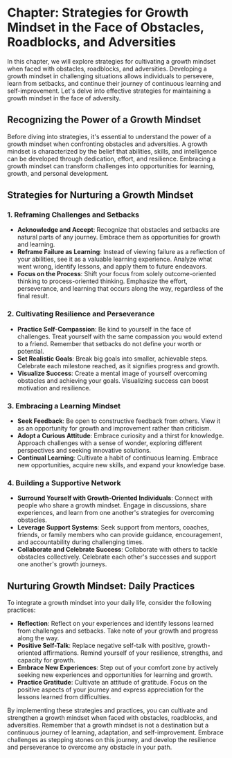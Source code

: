 Chapter: Strategies for Growth Mindset in the Face of Obstacles, Roadblocks, and Adversities
============================================================================================

In this chapter, we will explore strategies for cultivating a growth mindset when faced with obstacles, roadblocks, and adversities. Developing a growth mindset in challenging situations allows individuals to persevere, learn from setbacks, and continue their journey of continuous learning and self-improvement. Let's delve into effective strategies for maintaining a growth mindset in the face of adversity.

**Recognizing the Power of a Growth Mindset**
---------------------------------------------

Before diving into strategies, it's essential to understand the power of a growth mindset when confronting obstacles and adversities. A growth mindset is characterized by the belief that abilities, skills, and intelligence can be developed through dedication, effort, and resilience. Embracing a growth mindset can transform challenges into opportunities for learning, growth, and personal development.

**Strategies for Nurturing a Growth Mindset**
---------------------------------------------

### **1. Reframing Challenges and Setbacks**

* **Acknowledge and Accept**: Recognize that obstacles and setbacks are natural parts of any journey. Embrace them as opportunities for growth and learning.
* **Reframe Failure as Learning**: Instead of viewing failure as a reflection of your abilities, see it as a valuable learning experience. Analyze what went wrong, identify lessons, and apply them to future endeavors.
* **Focus on the Process**: Shift your focus from solely outcome-oriented thinking to process-oriented thinking. Emphasize the effort, perseverance, and learning that occurs along the way, regardless of the final result.

### **2. Cultivating Resilience and Perseverance**

* **Practice Self-Compassion**: Be kind to yourself in the face of challenges. Treat yourself with the same compassion you would extend to a friend. Remember that setbacks do not define your worth or potential.
* **Set Realistic Goals**: Break big goals into smaller, achievable steps. Celebrate each milestone reached, as it signifies progress and growth.
* **Visualize Success**: Create a mental image of yourself overcoming obstacles and achieving your goals. Visualizing success can boost motivation and resilience.

### **3. Embracing a Learning Mindset**

* **Seek Feedback**: Be open to constructive feedback from others. View it as an opportunity for growth and improvement rather than criticism.
* **Adopt a Curious Attitude**: Embrace curiosity and a thirst for knowledge. Approach challenges with a sense of wonder, exploring different perspectives and seeking innovative solutions.
* **Continual Learning**: Cultivate a habit of continuous learning. Embrace new opportunities, acquire new skills, and expand your knowledge base.

### **4. Building a Supportive Network**

* **Surround Yourself with Growth-Oriented Individuals**: Connect with people who share a growth mindset. Engage in discussions, share experiences, and learn from one another's strategies for overcoming obstacles.
* **Leverage Support Systems**: Seek support from mentors, coaches, friends, or family members who can provide guidance, encouragement, and accountability during challenging times.
* **Collaborate and Celebrate Success**: Collaborate with others to tackle obstacles collectively. Celebrate each other's successes and support one another's growth journeys.

**Nurturing Growth Mindset: Daily Practices**
---------------------------------------------

To integrate a growth mindset into your daily life, consider the following practices:

* **Reflection**: Reflect on your experiences and identify lessons learned from challenges and setbacks. Take note of your growth and progress along the way.
* **Positive Self-Talk**: Replace negative self-talk with positive, growth-oriented affirmations. Remind yourself of your resilience, strengths, and capacity for growth.
* **Embrace New Experiences**: Step out of your comfort zone by actively seeking new experiences and opportunities for learning and growth.
* **Practice Gratitude**: Cultivate an attitude of gratitude. Focus on the positive aspects of your journey and express appreciation for the lessons learned from difficulties.

By implementing these strategies and practices, you can cultivate and strengthen a growth mindset when faced with obstacles, roadblocks, and adversities. Remember that a growth mindset is not a destination but a continuous journey of learning, adaptation, and self-improvement. Embrace challenges as stepping stones on this journey, and develop the resilience and perseverance to overcome any obstacle in your path.
